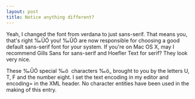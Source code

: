 ```yaml
---
layout: post
title: Notice anything different? 
---
```



Yeah, I changed the font from verdana to just sans-serif. That means you, that's right ‰ÛÓ you! ‰ÛÓ&#160;are now responsible for choosing a good default sans-serif font for your system. If you're on Mac OS X, may I recommend Gills Sans for sans-serif and Hoefler Text for serif? They look very nice. 

These ‰ÛÓ special ‰ö  characters ‰ö_ brought to you by the letters U, T, F and the number eight. I set the text encoding in my editor and encoding= in the XML header. No character entities have been used in the making of this entry.
